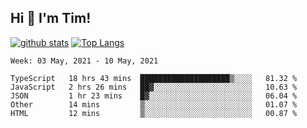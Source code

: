 ## Hi 👋 I'm Tim!
  
  [![github stats](https://github-readme-stats.vercel.app/api?username=thostetler&theme=dracula&count_private=true&show_icons=true)](https://github.com/thostetler/github-readme-stats)
  [![Top Langs](https://github-readme-stats.vercel.app/api/top-langs/?username=thostetler&layout=compact&count_private=true&theme=dracula&show_icons=true)](https://github.com/thostetler/github-readme-stats)
 
<!--START_SECTION:waka-->
```text
Week: 03 May, 2021 - 10 May, 2021

TypeScript   18 hrs 43 mins  ████████████████████▒░░░░   81.32 % 
JavaScript   2 hrs 26 mins   ██▓░░░░░░░░░░░░░░░░░░░░░░   10.63 % 
JSON         1 hr 23 mins    █▓░░░░░░░░░░░░░░░░░░░░░░░   06.04 % 
Other        14 mins         ▒░░░░░░░░░░░░░░░░░░░░░░░░   01.07 % 
HTML         12 mins         ▒░░░░░░░░░░░░░░░░░░░░░░░░   00.87 % 
```
<!--END_SECTION:waka-->
